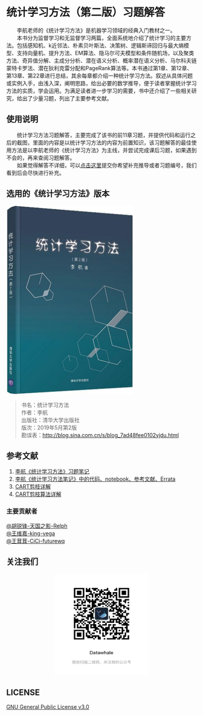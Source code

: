 # 统计学习方法（第二版）习题解答
&emsp;&emsp;李航老师的《统计学习方法》是机器学习领域的经典入门教材之一。  
&emsp;&emsp;本书分为监督学习和无监督学习两篇，全面系统地介绍了统计学习的主要方法。包括感知机、k近邻法、朴素贝叶斯法、决策树、逻辑斯谛回归与最大熵模型、支持向量机、提升方法、EM算法、隐马尔可夫模型和条件随机场，以及聚类方法、奇异值分解、主成分分析、潜在语义分析、概率潜在语义分析、马尔科夫链蒙特卡罗法、潜在狄利克雷分配和PageRank算法等。本书通过第1章、第12章、第13章、第22章进行总结，其余每章都介绍一种统计学习方法。叙述从具体问题或实例入手，由浅入深，阐明思路，给出必要的数学推导，便于读者掌握统计学习方法的实质，学会运用。为满足读者进一步学习的需要，书中还介绍了一些相关研究，给出了少量习题，列出了主要参考文献。  

## 使用说明
&emsp;&emsp;统计学习方法习题解答，主要完成了该书的前11章习题，并提供代码和运行之后的截图，里面的内容是以统计学习方法的内容为前置知识，该习题解答的最佳使用方法是以李航老师的《统计学习方法》为主线，并尝试完成课后习题，如果遇到不会的，再来查阅习题解答。  
&emsp;&emsp;如果觉得解答不详细，可以[点击这里](https://github.com/datawhalechina/statistical-learning-method-solutions-manual/issues)提交你希望补充推导或者习题编号，我们看到后会尽快进行补充。

## 选用的《统计学习方法》版本
<img src="images/statistical-learning-method-book.png?raw=true" width="336" height= "500">


> 书名：统计学习方法<br/>
> 作者：李航<br/>
> 出版社：清华大学出版社<br/>
> 版次：2019年5月第2版<br/>
> 勘误表：http://blog.sina.com.cn/s/blog_7ad48fee0102yjdu.html<br/>

## 参考文献
1. [李航《统计学习方法》习题笔记](https://sine-x.com/statistical-learning-method)
2. [李航《统计学习方法笔记》中的代码、notebook、参考文献、Errata](https://github.com/SmirkCao/Lihang)  
3. [CART剪枝详解](https://blog.csdn.net/wjc1182511338/article/details/76793164)
4. [CART剪枝算法详解](http://www.pianshen.com/article/1752163397/)

### 主要贡献者
[@胡锐锋-天国之影-Relph](https://github.com/Relph1119)  
[@王维嘉-king-vega](https://github.com/king-vega)  
[@王茸茸-CiCi-futurewq](https://blog.csdn.net/wangrongrongwq?spm=1000.2115.3001.5343)

## 关注我们
<div align=center><img src="images/qrcode.jpeg" width = "250" height = "270" alt="Datawhale，一个专注于AI领域的学习圈子。初衷是for the learner，和学习者一起成长。目前加入学习社群的人数已经数千人，组织了机器学习，深度学习，数据分析，数据挖掘，爬虫，编程，统计学，Mysql，数据竞赛等多个领域的内容学习，微信搜索公众号Datawhale可以加入我们。"></div>

## LICENSE
[GNU General Public License v3.0](https://github.com/datawhalechina/statistical-learning-method-solutions-manual/blob/master/LICENSE)